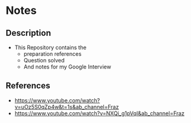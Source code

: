 # Notes
## Description
- This Repository contains the
  - preparation references
  - Question solved
  - And notes for my Google Interview


## References
- https://www.youtube.com/watch?v=uOz5S0qZp4w&t=1s&ab_channel=Fraz
- https://www.youtube.com/watch?v=NXQi_g1pVqI&ab_channel=Fraz
